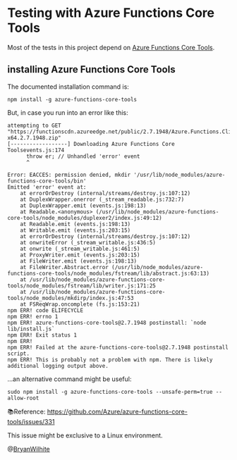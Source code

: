 # Testing with Azure Functions Core Tools

Most of the tests in this project depend on [Azure Functions Core Tools](https://docs.microsoft.com/en-us/azure/azure-functions/functions-run-local).

## installing Azure Functions Core Tools

The documented installation command is:

```console
npm install -g azure-functions-core-tools
```

But, in case you run into an error like this:

```console
attempting to GET "https://functionscdn.azureedge.net/public/2.7.1948/Azure.Functions.Cli.linux-x64.2.7.1948.zip"
[------------------] Downloading Azure Functions Core Toolsevents.js:174
      throw er; // Unhandled 'error' event
      ^

Error: EACCES: permission denied, mkdir '/usr/lib/node_modules/azure-functions-core-tools/bin'
Emitted 'error' event at:
    at errorOrDestroy (internal/streams/destroy.js:107:12)
    at DuplexWrapper.onerror (_stream_readable.js:732:7)
    at DuplexWrapper.emit (events.js:198:13)
    at Readable.<anonymous> (/usr/lib/node_modules/azure-functions-core-tools/node_modules/duplexer2/index.js:49:12)
    at Readable.emit (events.js:198:13)
    at Writable.emit (events.js:203:15)
    at errorOrDestroy (internal/streams/destroy.js:107:12)
    at onwriteError (_stream_writable.js:436:5)
    at onwrite (_stream_writable.js:461:5)
    at ProxyWriter.emit (events.js:203:15)
    at FileWriter.emit (events.js:198:13)
    at FileWriter.Abstract.error (/usr/lib/node_modules/azure-functions-core-tools/node_modules/fstream/lib/abstract.js:63:13)
    at /usr/lib/node_modules/azure-functions-core-tools/node_modules/fstream/lib/writer.js:171:25
    at /usr/lib/node_modules/azure-functions-core-tools/node_modules/mkdirp/index.js:47:53
    at FSReqWrap.oncomplete (fs.js:153:21)
npm ERR! code ELIFECYCLE
npm ERR! errno 1
npm ERR! azure-functions-core-tools@2.7.1948 postinstall: `node lib/install.js`
npm ERR! Exit status 1
npm ERR! 
npm ERR! Failed at the azure-functions-core-tools@2.7.1948 postinstall script.
npm ERR! This is probably not a problem with npm. There is likely additional logging output above.
```

…an alternative command might be useful:

```console
sudo npm install -g azure-functions-core-tools --unsafe-perm=true --allow-root
```

📚Reference: <https://github.com/Azure/azure-functions-core-tools/issues/331>

This issue might be exclusive to a Linux environment.

@[BryanWilhite](https://twitter.com/BryanWilhite)

